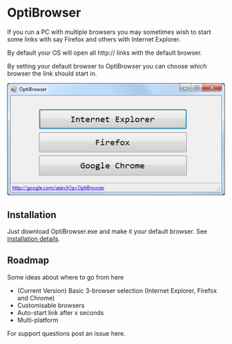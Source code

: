 # OptiBrowser

If you run a PC with multiple browsers you may sometimes wish to start some links with say Firefox and others with Internet Explorer.

By default your OS will open all http:// links with the default browser.

By setting your default browser to OptiBrowser you can choose which browser the link should start in.

<center>
<img src="screenshot.png"/>
</center>

## Installation
Just download OptiBrowser.exe and make it your default browser. See [installation details](install/readme.md).

## Roadmap
Some ideas about where to go from here
* (Current Version) Basic 3-browser selection (Internet Explorer, Firefox and Chrome)
* Customisable browsers
* Auto-start link after x seconds
* Multi-platform

For support questions post an issue here.
